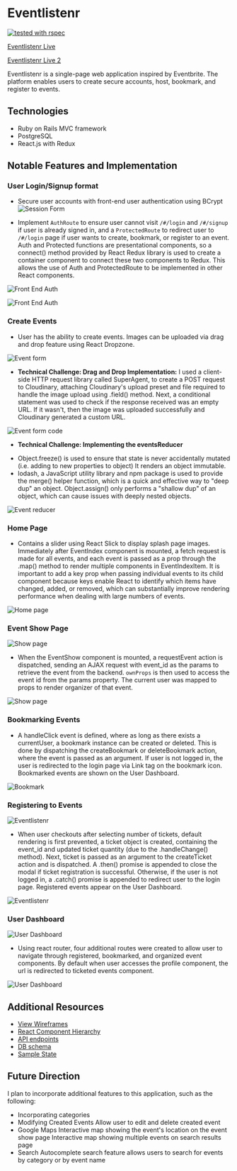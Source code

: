 # Eventlistenr

[![tested with rspec](https://img.shields.io/badge/tested%20with-rspec-brightgreen.svg)](https://github.com/rspec/rspec-rails)

[Eventlistenr Live](https://eventlistenr.herokuapp.com/)

[Eventlistenr Live 2](https://eventlistenr1.herokuapp.com/)

Eventlistenr is a single-page web application inspired by Eventbrite. The platform enables users to create secure accounts, host, bookmark, and register to events.


## Technologies
* Ruby on Rails MVC framework
* PostgreSQL
* React.js with Redux


## Notable Features and Implementation
### User Login/Signup format
* Secure user accounts with front-end user authentication using BCrypt
![Session Form](docs/images/session_form_rev1.gif)

* Implement `AuthRoute` to ensure user cannot visit `/#/login` and `/#/signup` if user is already signed in, and a `ProtectedRoute` to redirect user to `/#/login` page if user wants to create, bookmark, or register to an event. Auth and Protected functions are presentational components, so a connect() method provided by React Redux library is used to create a container component to connect these two components to Redux. This allows the use of Auth and ProtectedRoute to be implemented in other React components.

![Front End Auth](docs/images/front_end_auth.png)

![Front End Auth](docs/images/auth_route.png)


### Create Events
* User has the ability to create events. Images can be uploaded via drag and drop feature using React Dropzone.

![Event form](docs/images/event_form_rev1.gif)

* **Technical Challenge: Drag and Drop Implementation:**
I used a client-side HTTP request library called SuperAgent, to create a POST request to Cloudinary, attaching Cloudinary's upload preset and file required to handle the image upload using .field() method. Next, a conditional statement was used to check if the response received was an empty URL. If it wasn't, then the image was uploaded successfully and Cloudinary generated a custom URL.

![Event form code](docs/images/drop_form.png)

* **Technical Challenge: Implementing the eventsReducer**
- Object.freeze() is used to ensure that state is never accidentally mutated (i.e. adding to new properties to object) It renders an object immutable.
- lodash, a JavaScript utility library and npm package is used to provide the merge() helper function, which is a quick and effective way to "deep dup" an object. Object.assign() only performs a "shallow dup" of an object, which can cause issues with deeply nested objects.


![Event reducer](docs/images/event_reducer.png)

### Home Page
* Contains a slider using React Slick to display splash page images. Immediately after EventIndex component is mounted, a fetch request is made for all events, and each event is passed as a prop through the .map() method to render multiple components in EventIndexItem. It is important to add a key prop when passing individual events to its child component because keys enable React to identify which items have changed, added, or removed, which can substantially improve rendering performance when dealing with large numbers of events.

![Home page](docs/images/splash_page_rev1.png)


### Event Show Page
![Show page](docs/images/event_show_rev1.png)

* When the EventShow component is mounted, a requestEvent action is dispatched, sending an AJAX request with event_id as the params to retrieve the event from the backend. `ownProps` is then used to access the event id from the params property. The current user was mapped to props to render organizer of that event.

![Show page](docs/images/event_show_container.png)


### Bookmarking Events
* A handleClick event is defined, where as long as there exists a currentUser, a bookmark instance can be created or deleted. This is done by dispatching the createBookmark or deleteBookmark action, where the event is passed as an argument. If user is not logged in, the user is redirected to the login page via Link tag on the bookmark icon. Bookmarked events are shown on the User Dashboard.

![Bookmark](docs/images/bookmarking.png)


### Registering to Events
![Eventlistenr](docs/images/ticket_form_rev1.gif)

* When user checkouts after selecting number of tickets, default rendering is first prevented, a ticket object is created, containing the event_id and updated ticket quantity (due to the .handleChange() method). Next, ticket is passed as an argument to the createTicket action and is dispatched. A .then() promise is appended to close the modal if ticket registration is successful. Otherwise, if the user is not logged in, a .catch() promise is appended to redirect user to the login page. Registered events appear on the User Dashboard.

![Eventlistenr](docs/images/ticket_form_code.png)


### User Dashboard
![User Dashboard](docs/images/user_profile_rev1.gif)

* Using react router, four additional routes were created to allow user to navigate through registered, bookmarked, and organized event components. By default when user accesses the profile component, the url is redirected to ticketed events component.

![User Dashboard](docs/images/profile_routes.png)


## Additional Resources
* [View Wireframes](https://github.com/gevuong/EventListenr/tree/master/docs/wireframes)
* [React Component Hierarchy](https://github.com/gevuong/EventListenr/blob/master/docs/component_hierarchy.md)
* [API endpoints](https://github.com/gevuong/EventListenr/blob/master/docs/api-endpoints.md)
* [DB schema](https://github.com/gevuong/EventListenr/blob/master/docs/schema.md)
* [Sample State](https://github.com/gevuong/EventListenr/blob/master/docs/sample-state.md)


## Future Direction
I plan to incorporate additional features to this application, such as the following:
* Incorporating categories
* Modifying Created Events
Allow user to edit and delete created event
* Google Maps
Interactive map showing the event's location on the event show page
Interactive map showing multiple events on search results page
* Search
Autocomplete search feature allows users to search for events by category or by event name
